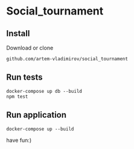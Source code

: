 # Social_tournament

## Install
Download or clone
```
github.com/artem-vladimirov/social_tournament
```
## Run tests 
```
docker-compose up db --build
npm test
```
## Run application

```
docker-compose up --build
```

have fun:)
